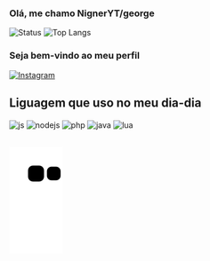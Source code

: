 ### Olá, me chamo NignerYT/george

![Status](https://github-readme-stats.vercel.app/api?username=NignerYT&show_icons=true&theme=tokyonight)
![Top Langs](https://github-readme-stats.vercel.app/api/top-langs/?username=NignerYT&layout=compact&theme=tokyonight)

### Seja bem-vindo ao meu perfil

[![Instagram](https://img.shields.io/badge/Instagram-E4405F?style=for-the-badge&logo=instagram&logoColor=black)](https://instagram.com/georgehenrique433)

## Liguagem que uso no meu dia-dia

<div style="display: inline_block">
  <img align="center" alt="js" src="https://img.shields.io/badge/JavaScript-F7DF1E?style=for-the-badge&logo=javascript&logoColor=black" />
  <img align="center" alt="nodejs" src="https://img.shields.io/badge/Node.js-43853D?style=for-the-badge&logo=node.js&logoColor=white" />
  <img align="center" alt="php" src="https://img.shields.io/badge/PHP-777BB4?style=for-the-badge&logo=php&logoColor=white" />
  <img align="center" alt="java" src="https://img.shields.io/badge/Java-ED8B00?style=for-the-badge&logo=openjdk&logoColor=white" />
  <img align="center" alt="lua" src="https://img.shields.io/badge/Lua-2C2D72?style=for-the-badge&logo=lua&logoColor=white" />
</div><br/>

![Snake animation](https://github.com/NignerYT/NignerYT/blob/output/github-contribution-grid-snake.svg)
